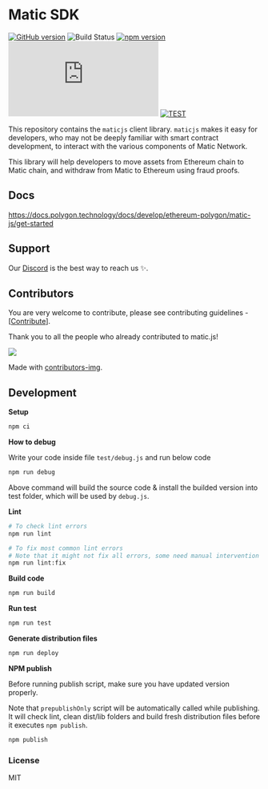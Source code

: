 # Matic SDK

[![GitHub version](https://badge.fury.io/gh/maticnetwork%2Fmatic.js.svg)](https://badge.fury.io/gh/maticnetwork%2Fmatic.js)
![Build Status](https://github.com/maticnetwork/matic.js/workflows/CI/badge.svg?branch=master)
[![npm version](https://badge.fury.io/js/%40maticnetwork%2Fmaticjs.svg)](https://badge.fury.io/js/%40maticnetwork%2Fmaticjs)
![GitHub](https://img.shields.io/github/license/maticnetwork/matic.js)
[![TEST](https://github.com/maticnetwork/matic.js/actions/workflows/test.yml/badge.svg)](https://github.com/maticnetwork/matic.js/actions/workflows/test.yml)

This repository contains the `maticjs` client library. `maticjs` makes it easy for developers, who may not be deeply familiar with smart contract development, to interact with the various components of Matic Network.

This library will help developers to move assets from Ethereum chain to Matic chain, and withdraw from Matic to Ethereum using fraud proofs.

## Docs

https://docs.polygon.technology/docs/develop/ethereum-polygon/matic-js/get-started

## Support

Our [Discord](https://discord.gg/0xPolygonDevs) is the best way to reach us ✨.

## Contributors

You are very welcome to contribute, please see contributing guidelines - [[Contribute](CONTRIBUTING.md)].

Thank you to all the people who already contributed to matic.js!

<a href="https://github.com/maticnetwork/matic.js/graphs/contributors">
  <img src="https://contrib.rocks/image?repo=maticnetwork/matic.js" />
</a>

Made with [contributors-img](https://contrib.rocks).

## Development

**Setup**

```bash
npm ci
```

**How to debug**

Write your code inside file `test/debug.js` and run below code

```bash
npm run debug
```

Above command will build the source code & install the builded version into test folder, which will be used by `debug.js`.

**Lint**

```bash
# To check lint errors
npm run lint

# To fix most common lint errors
# Note that it might not fix all errors, some need manual intervention
npm run lint:fix
```

**Build code**

```bash
npm run build
```

**Run test**

```bash
npm run test
```

**Generate distribution files**

```bash
npm run deploy
```

**NPM publish**

Before running publish script, make sure you have updated version properly.

Note that `prepublishOnly` script will be automatically called while publishing. It will check lint, clean dist/lib folders and build fresh distribution files before it executes `npm publish`.

```bash
npm publish
```

### License

MIT

